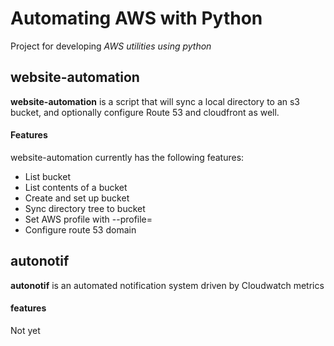 # Automating AWS with Python

Project for developing  *AWS utilities using python*

## website-automation

**website-automation** is a script that will sync a local directory to an s3 bucket, and optionally configure Route 53 and cloudfront as well.

#### Features

website-automation currently has the following features:

- List bucket
- List contents of a bucket
- Create and set up bucket
- Sync directory tree to bucket
- Set AWS profile with --profile=<profileName>
- Configure route 53 domain

## autonotif

**autonotif** is an automated notification system driven by Cloudwatch metrics

#### features

Not yet
